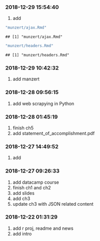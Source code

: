 
### 2018-12-29 15:54:40

1.  add

<!-- end list -->

``` r
"munzert/ajax.Rmd"
```

    ## [1] "munzert/ajax.Rmd"

``` r
"munzert/headers.Rmd"
```

    ## [1] "munzert/headers.Rmd"

### 2018-12-29 10:42:32

1.  add manzert

### 2018-12-28 09:56:15

1.  add web scrapying in Python

### 2018-12-28 01:45:19

1.  finish ch5
2.  add statement\_of\_accomplishment.pdf

### 2018-12-27 14:49:52

1.  add

### 2018-12-27 09:26:33

1.  add datacamp course
2.  finish ch1 and ch2
3.  add slides
4.  add ch3
5.  update ch3 with JSON related content

### 2018-12-22 01:31:29

1.  add r proj, readme and news
2.  add intro
